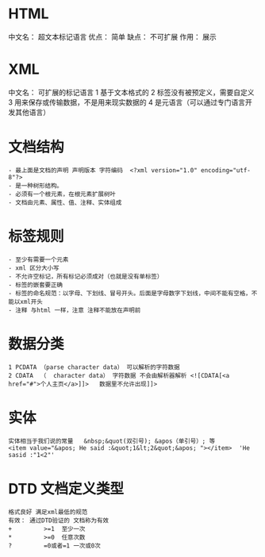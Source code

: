 # HTML
  中文名： 超文本标记语言
  优点： 简单
  缺点： 不可扩展
  作用： 展示

# XML
  中文名： 可扩展的标记语言
  1 基于文本格式的
  2 标签没有被预定义，需要自定义
  3 用来保存或传输数据，不是用来现实数据的
  4 是元语言（可以通过专门语言开发其他语言）  
  # 文档结构
    - 最上面是文档的声明 声明版本 字符编码  <?xml version="1.0" encoding="utf-8"?>
    - 是一种树形结构。
    - 必须有一个根元素，在根元素扩展树叶 
    - 文档由元素、属性、值、注释、实体组成

  # 标签规则
    - 至少有需要一个元素
    - xml 区分大小写
    - 不允许空标记，所有标记必须成对（也就是没有单标签）
    - 标签的嵌套要正确
    - 标签的命名规范：以字母、下划线、冒号开头。后面是字母数字下划线，中间不能有空格，不能以xml开头
    - 注释 与html 一样，注意 注释不能放在声明前
  # 数据分类
    1 PCDATA （parse character data） 可以解析的字符数据
    2 CDATA  （  character data） 字符数据 不会由解析器解析 <![CDATA[<a href="#">个人主页</a>]]>   数据里不允许出现]]> 
  # 实体
    实体相当于我们说的常量   &nbsp;&quot(双引号); &apos（单引号）; 等
    <item value="&apos; He said :&quot;1&lt;2&quot;&apos; "></item>  'He sasid :"1<2"'
 
  # DTD 文档定义类型
    格式良好 满足xml最低的规范
    有效： 通过DTD验证的 文档称为有效
    +         >=1  至少一次
    *         >=0  任意次数
    ?         =0或者=1 一次或0次
